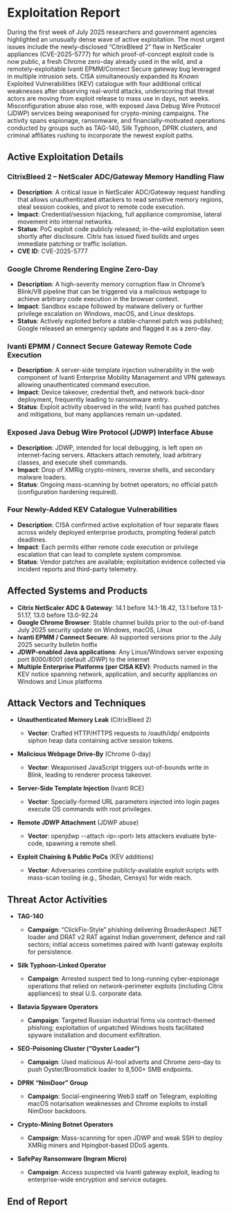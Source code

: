 # Exploitation Report

During the first week of July 2025 researchers and government agencies highlighted an unusually dense wave of active exploitation.  The most urgent issues include the newly-disclosed “CitrixBleed 2” flaw in NetScaler appliances (CVE-2025-5777) for which proof-of-concept exploit code is now public, a fresh Chrome zero-day already used in the wild, and a remotely-exploitable Ivanti EPMM/Connect Secure gateway bug leveraged in multiple intrusion sets.  CISA simultaneously expanded its Known Exploited Vulnerabilities (KEV) catalogue with four additional critical weaknesses after observing real-world attacks, underscoring that threat actors are moving from exploit release to mass use in days, not weeks.  Misconfiguration abuse also rose, with exposed Java Debug Wire Protocol (JDWP) services being weaponised for crypto-mining campaigns.  The activity spans espionage, ransomware, and financially-motivated operations conducted by groups such as TAG-140, Silk Typhoon, DPRK clusters, and criminal affiliates rushing to incorporate the newest exploit paths.

## Active Exploitation Details

### CitrixBleed 2 – NetScaler ADC/Gateway Memory Handling Flaw  
- **Description**: A critical issue in NetScaler ADC/Gateway request handling that allows unauthenticated attackers to read sensitive memory regions, steal session cookies, and pivot to remote code execution.  
- **Impact**: Credential/session hijacking, full appliance compromise, lateral movement into internal networks.  
- **Status**: PoC exploit code publicly released; in-the-wild exploitation seen shortly after disclosure.  Citrix has issued fixed builds and urges immediate patching or traffic isolation.  
- **CVE ID**: CVE-2025-5777  

### Google Chrome Rendering Engine Zero-Day  
- **Description**: A high-severity memory corruption flaw in Chrome’s Blink/V8 pipeline that can be triggered via a malicious webpage to achieve arbitrary code execution in the browser context.  
- **Impact**: Sandbox escape followed by malware delivery or further privilege escalation on Windows, macOS, and Linux desktops.  
- **Status**: Actively exploited before a stable-channel patch was published; Google released an emergency update and flagged it as a zero-day.  

### Ivanti EPMM / Connect Secure Gateway Remote Code Execution  
- **Description**: A server-side template injection vulnerability in the web component of Ivanti Enterprise Mobility Management and VPN gateways allowing unauthenticated command execution.  
- **Impact**: Device takeover, credential theft, and network back-door deployment, frequently leading to ransomware entry.  
- **Status**: Exploit activity observed in the wild; Ivanti has pushed patches and mitigations, but many appliances remain un-updated.  

### Exposed Java Debug Wire Protocol (JDWP) Interface Abuse  
- **Description**: JDWP, intended for local debugging, is left open on internet-facing servers.  Attackers attach remotely, load arbitrary classes, and execute shell commands.  
- **Impact**: Drop of XMRig crypto-miners, reverse shells, and secondary malware loaders.  
- **Status**: Ongoing mass-scanning by botnet operators; no official patch (configuration hardening required).  

### Four Newly-Added KEV Catalogue Vulnerabilities  
- **Description**: CISA confirmed active exploitation of four separate flaws across widely deployed enterprise products, prompting federal patch deadlines.  
- **Impact**: Each permits either remote code execution or privilege escalation that can lead to complete system compromise.  
- **Status**: Vendor patches are available; exploitation evidence collected via incident reports and third-party telemetry.  

## Affected Systems and Products

- **Citrix NetScaler ADC & Gateway**: 14.1 before 14.1-18.42, 13.1 before 13.1-51.17, 13.0 before 13.0-92.24  
- **Google Chrome Browser**: Stable channel builds prior to the out-of-band July 2025 security update on Windows, macOS, Linux  
- **Ivanti EPMM / Connect Secure**: All supported versions prior to the July 2025 security bulletin hotfix  
- **JDWP-enabled Java applications**: Any Linux/Windows server exposing port 8000/8001 (default JDWP) to the internet  
- **Multiple Enterprise Platforms (per CISA KEV)**: Products named in the KEV notice spanning network, application, and security appliances on Windows and Linux platforms  

## Attack Vectors and Techniques

- **Unauthenticated Memory Leak** (CitrixBleed 2)  
  - **Vector**: Crafted HTTP/HTTPS requests to /oauth/idp/ endpoints siphon heap data containing active session tokens.  

- **Malicious Webpage Drive-By** (Chrome 0-day)  
  - **Vector**: Weaponised JavaScript triggers out-of-bounds write in Blink, leading to renderer process takeover.  

- **Server-Side Template Injection** (Ivanti RCE)  
  - **Vector**: Specially-formed URL parameters injected into login pages execute OS commands with root privileges.  

- **Remote JDWP Attachment** (JDWP abuse)  
  - **Vector**: openjdwp --attach ‹ip›:‹port› lets attackers evaluate byte-code, spawning a remote shell.  

- **Exploit Chaining & Public PoCs** (KEV additions)  
  - **Vector**: Adversaries combine publicly-available exploit scripts with mass-scan tooling (e.g., Shodan, Censys) for wide reach.  

## Threat Actor Activities

- **TAG-140**  
  - **Campaign**: “ClickFix-Style” phishing delivering BroaderAspect .NET loader and DRAT v2 RAT against Indian government, defence and rail sectors; initial access sometimes paired with Ivanti gateway exploits for persistence.  

- **Silk Typhoon-Linked Operator**  
  - **Campaign**: Arrested suspect tied to long-running cyber-espionage operations that relied on network-perimeter exploits (including Citrix appliances) to steal U.S. corporate data.  

- **Batavia Spyware Operators**  
  - **Campaign**: Targeted Russian industrial firms via contract-themed phishing; exploitation of unpatched Windows hosts facilitated spyware installation and document exfiltration.  

- **SEO-Poisoning Cluster (“Oyster Loader”)**  
  - **Campaign**: Used malicious AI-tool adverts and Chrome zero-day to push Oyster/Broomstick loader to 8,500+ SMB endpoints.  

- **DPRK “NimDoor” Group**  
  - **Campaign**: Social-engineering Web3 staff on Telegram, exploiting macOS notarisation weaknesses and Chrome exploits to install NimDoor backdoors.  

- **Crypto-Mining Botnet Operators**  
  - **Campaign**: Mass-scanning for open JDWP and weak SSH to deploy XMRig miners and Hpingbot-based DDoS agents.  

- **SafePay Ransomware (Ingram Micro)**  
  - **Campaign**: Access suspected via Ivanti gateway exploit, leading to enterprise-wide encryption and service outages.  

## End of Report